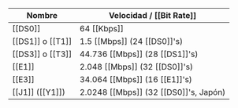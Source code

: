 
| Nombre           | Velocidad / [[Bit Rate]]              |
| ---------------- | ------------------------------------- |
| [[DS0]]          | 64 [[Kbps]]                           |
| [[DS1]] o [[T1]] | 1.5 [[Mbps]] (24 [[DS0]]'s)           |
| [[DS3]] o [[T3]] | 44.736 [[Mbps]] (28 [[DS1]]'s)        |
| [[E1]]           | 2.048 [[Mbps]] (32 [[DS0]]'s)         |
| [[E3]]           | 34.064 [[Mbps]] (16 [[E1]]'s)         |
| [[J1]] ([[Y1]])  | 2.0248 [[Mbps]] (32 [[DS0]]'s, Japón) |
